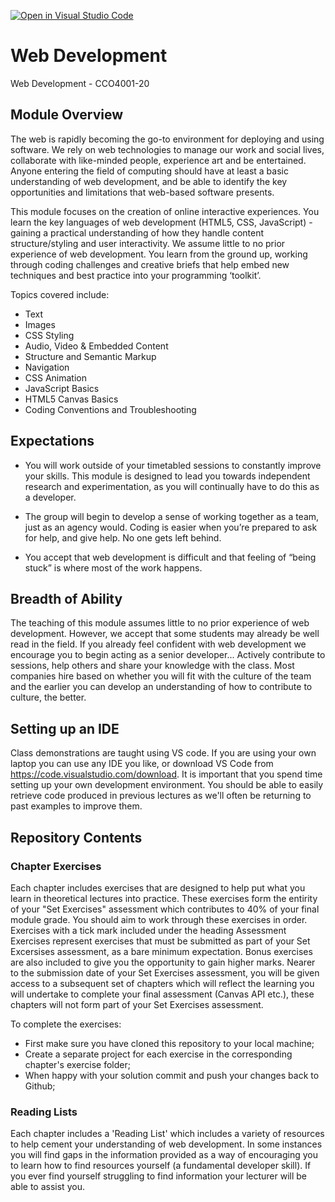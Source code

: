 [![Open in Visual Studio Code](https://classroom.github.com/assets/open-in-vscode-718a45dd9cf7e7f842a935f5ebbe5719a5e09af4491e668f4dbf3b35d5cca122.svg)](https://classroom.github.com/online_ide?assignment_repo_id=14871997&assignment_repo_type=AssignmentRepo)
# Web Development

Web Development - CCO4001-20

## Module Overview

The web is rapidly becoming the go-to environment for deploying and using software. We rely on web technologies to manage our work and social lives, collaborate with like-minded people, experience art and be entertained. Anyone entering the field of computing should have at least a basic understanding of web development, and be able to identify the key opportunities and limitations that web-based software presents.

This module focuses on the creation of online interactive experiences. You learn the key languages of web development (HTML5, CSS, JavaScript) - gaining a practical understanding of how they handle content structure/styling and user interactivity. We assume little to no prior experience of web development. You learn from the ground up, working through coding challenges and creative briefs that help embed new techniques and best practice into your programming ‘toolkit’.

Topics covered include:

* Text
* Images
* CSS Styling
* Audio, Video & Embedded Content
* Structure and Semantic Markup
* Navigation
* CSS Animation
* JavaScript Basics
* HTML5 Canvas Basics
* Coding Conventions and Troubleshooting

## Expectations

* You will work outside of your timetabled sessions to constantly improve your skills. This module is designed to lead you towards independent research and experimentation, as you will continually have to do this as a developer.

* The group will begin to develop a sense of working together as a team, just as an agency would. Coding is easier when you’re prepared to ask for help, and give help. No one gets left behind.

* You accept that web development is difficult and that feeling of “being stuck” is where most of the work happens.

## Breadth of Ability

The teaching of this module assumes little to no prior experience of web development. However, we accept that some students may already be well read in the field. If you already feel confident with web development we encourage you to begin acting as a senior developer... Actively contribute to sessions, help others and share your knowledge with the class. Most companies hire based on whether you will fit with the culture of the team and the earlier you can develop an understanding of how to contribute to culture, the better.

## Setting up an IDE

Class demonstrations are taught using VS code. If you are using your own laptop you can use any IDE you like, or download VS Code from https://code.visualstudio.com/download. It is important that you spend time setting up your own development environment. You should be able to easily retrieve code produced in previous lectures as we'll often be returning to past examples to improve them.

## Repository Contents

### Chapter Exercises

Each chapter includes exercises that are designed to help put what you learn in theoretical lectures into practice. These exercises form the entirity of your "Set Exercises" assessment which contributes to 40% of your final module grade. You should aim to work through these exercises in order. Exercises with a tick mark included under the heading Assessment Exercises represent exercises that must be submitted as part of your Set Excersises assessment, as a bare minimum expectation. Bonus exercises are also included to give you the opportunity to gain higher marks. Nearer to the submission date of your Set Exercises assessment, you will be given access to a subsequent set of chapters which will reflect the learning you will undertake to complete your final assessment (Canvas API etc.), these chapters will not form part of your Set Exercises assessment. 

To complete the exercises:

* First make sure you have cloned this repository to your local machine;
* Create a separate project for each exercise in the corresponding chapter's exercise folder;
* When happy with your solution commit and push your changes back to Github;

### Reading Lists

Each chapter includes a 'Reading List' which includes a variety of resources to help cement your understanding of web development. In some instances you will find gaps in the information provided as a way of encouraging you to learn how to find resources yourself (a fundamental developer skill). If you ever find yourself struggling to find information your lecturer will be able to assist you.
